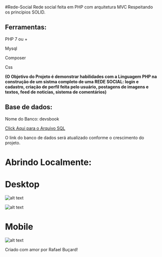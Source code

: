 #Rede-Social
 Rede social  feita em PHP com arquitetura MVC Respeitando os princípios SOLID.
 
 
## Ferramentas:

PHP 7 ou +

Mysql

Composer 

Css

 **(O Objetivo do Projeto é demonstrar habilidades com a Linguagem PHP na construção de um sistma completo de uma REDE SOCIAL: login e cadastro, criação de perfil feita pelo usuário, postagens de imagens e textos, feed de noticias, sistema de comentários)** 
 
## Base de dados:

Nome do Banco: devsbook

[Click Aqui para o Arquivo SQL](https://github.com/rafaelbucard/Rede-Social/blob/main/devsbookdb.sql)


O  link do banco de dados será atualizado conforme o crescimento do projeto.


# Abrindo Localmente:


# Desktop

![alt text]()

![alt text]()

# Mobile

![alt text]()


Criado com amor por Rafael Buçard! 
